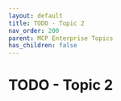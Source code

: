 ```yaml
---
layout: default
title: TODO - Topic 2
nav_order: 200
parent: MCP Enterprise Topics
has_children: false
---
```


# TODO - Topic 2

